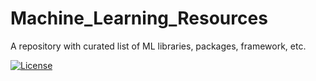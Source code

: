 # Machine_Learning_Resources
A repository with curated list of ML libraries, packages, framework, etc. 

[![License](https://img.shields.io/badge/license-MIT-brightgreen.svg)](LICENSE)

